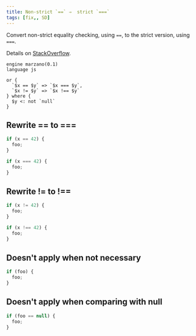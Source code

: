 ```yaml
---
title: Non-strict `==` ⇒  strict `===`
tags: [fix,, SD]
---
```


Convert non-strict equality checking, using `==`, to the strict version, using `===`.

Details on [StackOverflow](https://stackoverflow.com/questions/359494/which-equals-operator-vs-should-be-used-in-javascript-comparisons).


```grit
engine marzano(0.1)
language js

or {
  `$x == $y` => `$x === $y`,
  `$x != $y` => `$x !== $y`
} where {
  $y <: not `null`
}
```

## Rewrite == to ===

```javascript
if (x == 42) {
  foo;
}
```

```typescript
if (x === 42) {
  foo;
}
```

## Rewrite != to !==

```javascript
if (x != 42) {
  foo;
}
```

```typescript
if (x !== 42) {
  foo;
}
```

## Doesn't apply when not necessary

```javascript
if (foo) {
  foo;
}
```

## Doesn't apply when comparing with null

```javascript
if (foo == null) {
  foo;
}
```

